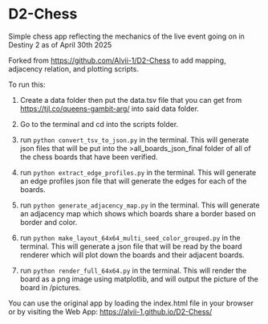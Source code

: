 # D2-Chess

Simple chess app reflecting the mechanics of the live event going on in Destiny 2 as of April 30th 2025

Forked from https://github.com/Alvii-1/D2-Chess to add mapping, adjacency relation, and plotting scripts. 


To run this:
1) Create a data folder then put the data.tsv file that you can get from https://tjl.co/queens-gambit-arg/ into said data folder.

2) Go to the terminal and cd into the scripts folder.

3) run `python convert_tsv_to_json.py` in the terminal. This will generate json files that will be put into the >all_boards_json_final folder of all of the chess boards that have been verified.

4) run `python extract_edge_profiles.py` in the terminal. This will generate an edge profiles json file that will generate the edges for each of the boards.

5) run `python generate_adjacency_map.py` in the terminal. This will generate an adjacency map which shows which boards share a border based on border and color.

6) run `python make_layout_64x64_multi_seed_color_grouped.py` in the terminal. This will generate a json file that will be read by the board renderer which will plot down the boards and their adjacent boards.

7) run `python render_full_64x64.py` in the terminal. This will render the board as a png image using matplotlib, and will output the picture of the board in /pictures.

You can use the original app by loading the index.html file in your browser or by visiting the Web App: https://alvii-1.github.io/D2-Chess/
